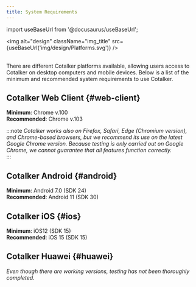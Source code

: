 ```yaml
---
title: System Requirements
---
```

import useBaseUrl from '@docusaurus/useBaseUrl'; 

<img alt="design" className="img_title" src={useBaseUrl('img/design/Platforms.svg')} />
<br/>
<br/>

There are different Cotalker platforms available, allowing users access to Cotalker on desktop computers and mobile devices. Below is a list of the minimum and recommended system requirements to use Cotalker. 

## Cotalker Web Client {#web-client}
**Minimum**: Chrome v.100  
**Recommended**: Chrome v.103

:::note
_Cotalker works also on Firefox, Safari, Edge (Chromium version), and Chrome-based browsers, but we recommend its use on the latest Google Chrome version. Because testing is only carried out on Google Chrome, we cannot guarantee that all features function correctly._  
:::

## Cotalker Android {#android}
**Minimum**: Android 7.0 (SDK 24)  
**Recommended**: Android 11 (SDK 30)  

## Cotalker iOS {#ios}
**Minimum**: iOS12 (SDK 15)  
**Recommended**: iOS 15 (SDK 15)  

## Cotalker Huawei {#huawei}
_Even though there are working versions, testing has not been thoroughly completed._
